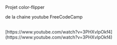 Projet color-flipper

de la chaine youtube FreeCodeCamp

<br>
<span class="colour" style="color: rgb(36, 41, 46);">[https://www.youtube.com/watch?v=3PHXvlpOkf4](https://www.youtube.com/watch?v=3PHXvlpOkf4)</span>